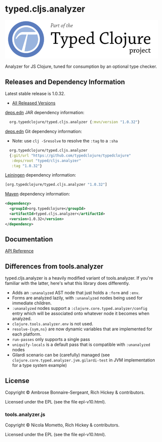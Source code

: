 <!-- DO NOT EDIT! Instead, edit `dev/resources/root-templates/typed/cljs.analyzer/README.md` and run `./script/regen-selmer.sh` -->
# typed.cljs.analyzer

<a href='https://typedclojure.org'><img src='images/part-of-typed-clojure-project.png'></a>

Analyzer for JS Clojure, tuned for consumption by an optional type checker.

## Releases and Dependency Information

Latest stable release is 1.0.32.

* [All Released Versions](https://clojars.org/org.typedclojure/typed.cljs.analyzer)

[deps.edn](https://clojure.org/reference/deps_and_cli) JAR dependency information:

```clj
  org.typedclojure/typed.cljs.analyzer {:mvn/version "1.0.32"}
```

[deps.edn](https://clojure.org/reference/deps_and_cli) Git dependency information:

- Note: use `clj -Sresolve` to resolve the `:tag` to a `:sha`

```clj
  org.typedclojure/typed.cljs.analyzer
  {:git/url "https://github.com/typedclojure/typedclojure"
   :deps/root "typed/cljs.analyzer"
   :tag "1.0.32"}
```

[Leiningen](https://github.com/technomancy/leiningen) dependency information:

```clojure
[org.typedclojure/typed.cljs.analyzer "1.0.32"]
```

[Maven](https://maven.apache.org/) dependency information:

```XML
<dependency>
  <groupId>org.typedclojure</groupId>
  <artifactId>typed.cljs.analyzer</artifactId>
  <version>1.0.32</version>
</dependency>
```

## Documentation

[API Reference](https://api.typedclojure.org/latest/typed.cljs.analyzer/index.html)

## Differences from tools.analyzer

typed.cljs.analyzer is a heavily modified variant of tools.analyzer.
If you're familiar with the latter, here's what this library does differently.

- Adds an `:unanalyzed` AST node that just holds a `:form` and `:env`.
- Forms are analyzed lazily, with `:unanalyzed` nodes being used for immediate children.
- `:unanalyzed` nodes support a `:clojure.core.typed.analyzer/config` entry which will be associated
  onto whatever node it becomes when analyzed.
- `clojure.tools.analyzer.env` is not used.
- `resolve-{sym,ns}` are now dynamic variables that are implemented for each platform.
- `run-passes` only supports a single pass
- `uniquify-locals` is a default pass that is compatible with `:unanalyzed` nodes
- Gilardi scenario can be (carefully) managed (see `clojure.core.typed.analyzer.jvm.gilardi-test` in JVM implementation for a type system example)

## License

Copyright © Ambrose Bonnaire-Sergeant, Rich Hickey & contributors.

Licensed under the EPL (see the file epl-v10.html).

### tools.analyzer.js

Copyright © Nicola Mometto, Rich Hickey & contributors.

Licensed under the EPL (see the file epl-v10.html).
